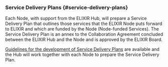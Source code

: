 ### Service Delivery Plans {#service-delivery-plans}

Each Node, with support from the ELIXIR Hub, will prepare a Service Delivery Plan that outlines those services that the ELIXIR Node puts forward to ELIXIR and which are funded by the Node (Node-funded Services). The Service Delivery Plan is an annex to the Collaboration Agreement concluded between the ELIXIR Hub and the Node and is approved by the ELIXIR Board.

[Guidelines for the development of Service Delivery Plans](https://docs.google.com/document/d/12tiehgtM11lEm6R2WhzTbhiutQgWhC3teHt0_CMVQo8/edit?usp=sharing) are available and the Hub will work together with each Node to prepare the Service Delivery Plan.
